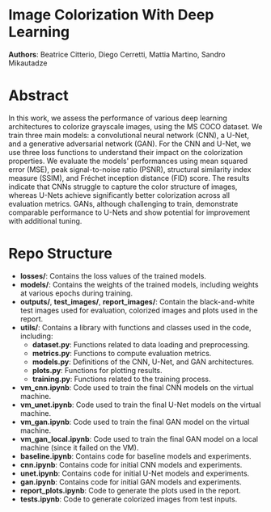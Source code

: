 # Image Colorization With Deep Learning

**Authors**: Beatrice Citterio, Diego Cerretti, Mattia Martino, Sandro Mikautadze

# Abstract 
In this work, we assess the performance of various deep learning architectures to colorize grayscale images, using the MS COCO dataset. We train three main models: a convolutional neural network (CNN), a U-Net, and a generative adversarial network (GAN). For the CNN and U-Net, we use three loss functions to understand their impact on the colorization properties. We evaluate the models' performances using mean squared error (MSE), peak signal-to-noise ratio (PSNR), structural similarity index measure (SSIM), and Fréchet inception distance (FID) score. The results indicate that CNNs struggle to capture the color structure of images, whereas U-Nets achieve significantly better colorization across all evaluation metrics. GANs, although challenging to train, demonstrate comparable performance to U-Nets and show potential for improvement with additional tuning. 

# Repo Structure

- **losses/**: Contains the loss values of the trained models.
- **models/**: Contains the weights of the trained models, including weights at various epochs during training.
- **outputs/**, **test_images/**, **report_images/**: Contain the black-and-white test images used for evaluation, colorized images and plots used in the report.
- **utils/**: Contains a library with functions and classes used in the code, including:
  - **dataset.py**: Functions related to data loading and preprocessing.
  - **metrics.py**: Functions to compute evaluation metrics.
  - **models.py**: Definitions of the CNN, U-Net, and GAN architectures.
  - **plots.py**: Functions for plotting results.
  - **training.py**: Functions related to the training process.
- **vm_cnn.ipynb**: Code used to train the final CNN models on the virtual machine.
- **vm_unet.ipynb**: Code used to train the final U-Net models on the virtual machine.
- **vm_gan.ipynb**: Code used to train the final GAN model on the virtual machine.
- **vm_gan_local.ipynb**: Code used to train the final GAN model on a local machine (since it failed on the VM).
- **baseline.ipynb**: Contains code for baseline models and experiments.
- **cnn.ipynb**: Contains code for initial CNN models and experiments.
- **unet.ipynb**: Contains code for initial U-Net models and experiments.
- **gan.ipynb**: Contains code for initial GAN models and experiments.
- **report_plots.ipynb**: Code to generate the plots used in the report.
- **tests.ipynb**: Code to generate colorized images from test inputs.